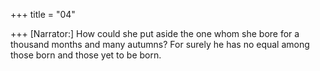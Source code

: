 +++
title = "04"

+++
[Narrator:] How could she put aside the one whom she bore for a  thousand months and many autumns?
For surely he has no equal among those born and those yet to be born. 